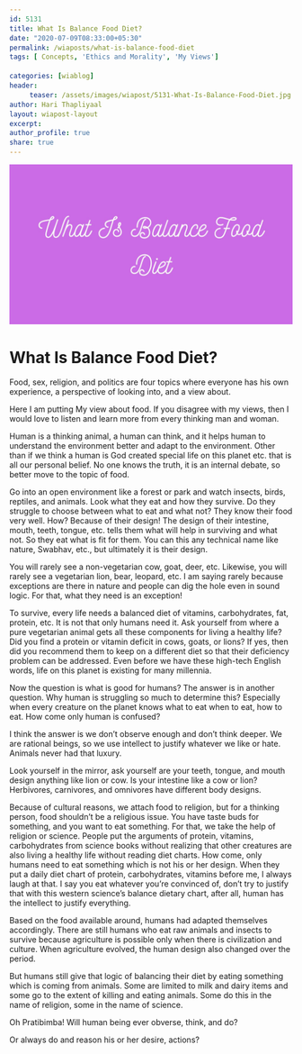 ```yaml
--- 
id: 5131 
title: What Is Balance Food Diet?
date: "2020-07-09T08:33:00+05:30"
permalink: /wiaposts/what-is-balance-food-diet
tags: [ Concepts, 'Ethics and Morality', 'My Views']    

categories: [wiablog] 
header:
     teaser: /assets/images/wiapost/5131-What-Is-Balance-Food-Diet.jpg
author: Hari Thapliyaal 
layout: wiapost-layout
excerpt:  
author_profile: true 
share: true 
---
```


![What Is Balance Food Diet?](/assets/images/wiapost/5131-What-Is-Balance-Food-Diet.jpg)     
   
# What Is Balance Food Diet?
       
Food, sex, religion, and politics are four topics where everyone has his own experience, a perspective of looking into, and a view about.    
    
Here I am putting My view about food. If you disagree with my views, then I would love to listen and learn more from every thinking man and woman.    
    
Human is a thinking animal, a human can think, and it helps human to understand the environment better and adapt to the environment. Other than if we think a human is God created special life on this planet etc. that is all our personal belief. No one knows the truth, it is an internal debate, so better move to the topic of food.    
    
Go into an open environment like a forest or park and watch insects, birds, reptiles, and animals. Look what they eat and how they survive. Do they struggle to choose between what to eat and what not? They know their food very well. How? Because of their design! The design of their intestine, mouth, teeth, tongue, etc. tells them what will help in surviving and what not. So they eat what is fit for them. You can this any technical name like nature, Swabhav, etc., but ultimately it is their design.    
    
You will rarely see a non-vegetarian cow, goat, deer, etc. Likewise, you will rarely see a vegetarian lion, bear, leopard, etc. I am saying rarely because exceptions are there in nature and people can dig the hole even in sound logic. For that, what they need is an exception!    
    
To survive, every life needs a balanced diet of vitamins, carbohydrates, fat, protein, etc. It is not that only humans need it. Ask yourself from where a pure vegetarian animal gets all these components for living a healthy life? Did you find a protein or vitamin deficit in cows, goats, or lions? If yes, then did you recommend them to keep on a different diet so that their deficiency problem can be addressed. Even before we have these high-tech English words, life on this planet is existing for many millennia.    
    
Now the question is what is good for humans? The answer is in another question. Why human is struggling so much to determine this? Especially when every creature on the planet knows what to eat when to eat, how to eat. How come only human is confused?    
    
I think the answer is we don’t observe enough and don’t think deeper. We are rational beings, so we use intellect to justify whatever we like or hate. Animals never had that luxury.    
    
Look yourself in the mirror, ask yourself are your teeth, tongue, and mouth design anything like lion or cow. Is your intestine like a cow or lion? Herbivores, carnivores, and omnivores have different body designs.    
    
Because of cultural reasons, we attach food to religion, but for a thinking person, food shouldn’t be a religious issue. You have taste buds for something, and you want to eat something. For that, we take the help of religion or science. People put the arguments of protein, vitamins, carbohydrates from science books without realizing that other creatures are also living a healthy life without reading diet charts. How come, only humans need to eat something which is not his or her design. When they put a daily diet chart of protein, carbohydrates, vitamins before me, I always laugh at that. I say you eat whatever you’re convinced of, don’t try to justify that with this western science’s balance dietary chart, after all, human has the intellect to justify everything.    
    
Based on the food available around, humans had adapted themselves accordingly. There are still humans who eat raw animals and insects to survive because agriculture is possible only when there is civilization and culture. When agriculture evolved, the human design also changed over the period.    
    
But humans still give that logic of balancing their diet by eating something which is coming from animals. Some are limited to milk and dairy items and some go to the extent of killing and eating animals. Some do this in the name of religion, some in the name of science.    
    
Oh Pratibimba! Will human being ever obverse, think, and do?    
    
Or always do and reason his or her desire, actions?    
